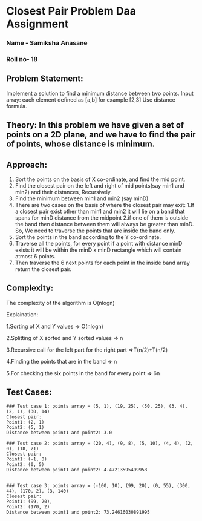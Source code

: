 # Closest Pair Problem Daa Assignment

### Name - Samiksha Anasane
### Roll no- 18

## Problem Statement: 
Implement a solution to find a minimum distance between two points.
Input array: each element defined as [a,b] for example [2,3]
Use distance formula.

## Theory: In this problem we have given a set of points on a 2D plane, and we have to find the pair of points, whose distance is minimum.

## Approach:

1. Sort the points on the basis of X co-ordinate, and find the mid point.
2. Find the closest pair on the left and right of mid points(say min1 and min2) and their distances, Recursively.
3. Find the minimum between min1 and min2 (say minD)
4. There are two cases on the basis of where the closest pair may exit:
	1.If a closest pair exist other than min1 and min2 it will lie on a band that spans for minD distance from the midpoint
	2.if one of them is outside the band then distance between them will always be greater than minD. 
So, We need to traverse the points that are inside the band only. 
5. Sort the points in the band according to the Y co-ordinate.
6. Traverse all the points, for every point if a point with distance minD exists it will be within the minD x minD rectangle 
   which will contain atmost 6 points.
7. Then traverse the 6 next points for each point in the inside band array return the closest pair.


## Complexity:

The complexity of the algorithm is O(nlogn)

Explaination: 

  1.Sorting of X and Y values => O(nlogn)
  
  2.Splitting of X sorted and Y sorted values => n
  
  3.Recursive call for the left part for the right part =>T(n/2)+T(n/2)
  
  4.Finding the points that are in the band => n
  
  5.For checking the six points in the band for every point => 6n
  

## Test Cases:
```
### Test case 1: points array = (5, 1), (19, 25), (50, 25), (3, 4), (2, 1), (30, 14)
Closest pair:
Point1: (2, 1) 
Point2: (5, 1)
Distance between point1 and point2: 3.0

### Test case 2: points array = (20, 4), (9, 8), (5, 10), (4, 4), (2, 0), (18, 21)
Closest pair:
Point1: (-1, 0) 
Point2: (0, 5)
Distance between point1 and point2: 4.47213595499958


### Test case 3: points array = (-100, 10), (99, 20), (0, 55), (300, 44), (170, 2), (3, 140)
Closest pair:
Point1: (99, 20), 
Point2: (170, 2)
Distance between point1 and point2: 73.24616030891995

```

